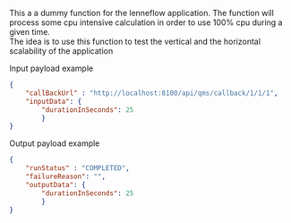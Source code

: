 This a a dummy function for the lenneflow application. 
The function will process some cpu intensive calculation in order to use 100% cpu during a given time.<br>
The idea is to use this function to test the vertical and the horizontal scalability of the application

Input payload example
```json
{
    "callBackUrl" : "http://localhost:8100/api/qms/callback/1/1/1",
    "inputData": {
        "durationInSeconds": 25
        }
}
```



Output payload example
```json
{
    "runStatus" : "COMPLETED",
    "failureReason": "",
    "outputData": {
        "durationInSeconds": 25
        }
}
